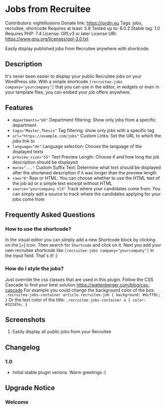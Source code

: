 # Jobs from Recruitee

Contributors: nightillusions
Donate link: https://jordin.eu
Tags: jobs, recruitee, shortcode
Requires at least: 5.8
Tested up to: 6.0.2
Stable tag: 1.0
Requires PHP: 7.4
License: GPLv3 or later License URI: https://www.gnu.org/licenses/gpl-3.0.txt

Easily display published jobs from Recruitee anywhere with shortcode.

## Description

It's never been easier to display your public Recruitee jobs on your WordPress site. With a simple
shortcode `[recruitee-jobs company="yourcompany"]` that you can use in the editor, in widgets or even in your template
files, you can embed your job offers anywhere.

## Features

- `departments="UX"` Department filtering: Show only jobs from a specific department
- `tags="Master,Thesis"` Tag filtering: show only jobs with a specific tag
- `url="https://example.com/jobs"` Custom Links: Set the URL to which the jobs link to
- `language="de"` Language selection: Choose the language of the displayed texts
- `preview_size="55"` Text Preview Length: Choose if and how long the job description should be displayed
- `more="..."` Custom Suffix Text: Determine what text should be displayed after the shortened description if it was longer than the preview length
- `raw="0"` Raw or HTML: You can choose whether to use the HTML text of the job ad or a simple text excerpt without HTML
- `source="yourcompany.tld"` Track where your candidates come from: You can simply add a source to track where the candidates applying for your jobs come from

## Frequently Asked Questions

### How to use the shortcode?

In the visual editor you can simply add a new Shortcode block by clicking on the [+] icon.
Then search for `Shortcode` and click on it. Next you add your own recruitee shortcode like `[recruitee-jobs company="yourcompany"]`
in the input field. That´s it! :)

### How do I style the jobs?

Just override the css classes that are used in this plugin. Follow the CSS Cascade to find your best solution https://wattenberger.com/blog/css-cascade
For example you could change the background color of the box:
`.recruitee-jobs-container article.recruitee-job { background: #dcff8c; }`
Or the text color of the title:
`.recruitee-jobs-container a { color: #322d7e; }`

## Screenshots

1. Easily display all public jobs from your Recruitee

## Changelog

### 1.0

- Initial stable plugin verions. Warm greetings :)

## Upgrade Notice

### Welcome
